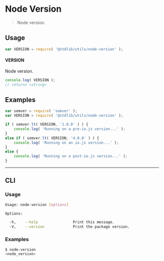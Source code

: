 # Node Version

> Node version.


<section class="usage">

## Usage

``` javascript
var VERSION = require( '@stdlib/utils/node-version' );
```

#### VERSION

Node version.

``` javascript
console.log( VERSION );
// returns <string>
```

</section>

<!-- /.usage -->


<section class="examples">

## Examples

``` javascript
var semver = require( 'semver' );
var VERSION = require( '@stdlib/utils/node-version' );

if ( semver.lt( VERSION, '1.0.0' ) ) {
    console.log( 'Running on a pre-io.js version...' );
}
else if ( semver.lt( VERSION, '4.0.0' ) ) {
    console.log( 'Running on an io.js version...' );
}
else {
    console.log( 'Running on a post-io.js version...' );
}
```

</section>

<!-- /.examples -->


---

<section class="cli">

## CLI

<section class="usage">

### Usage

``` bash
Usage: node-version [options]

Options:

  -h,    --help                Print this message.
  -V,    --version             Print the package version.
```

</section>

<!-- /.usage -->


<section class="examples">

### Examples

``` bash
$ node-version
<node_version>
```

</section>

<!-- /.examples -->

</section>

<!-- /.cli -->


<section class="links">

</section>

<!-- /.links -->
